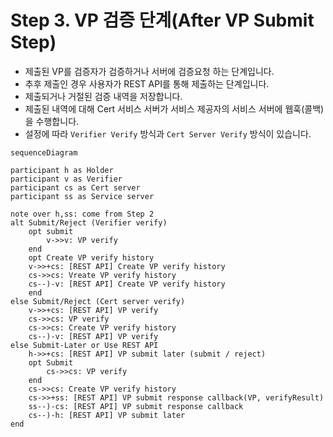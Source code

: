 # Step 3. VP 검증 단계(After VP Submit Step)

- 제출된 VP를 검증자가 검증하거나 서버에 검증요청 하는 단계입니다.
- 추후 제출인 경우 사용자가 REST API를 통해 제출하는 단계입니다.
- 제출되거나 거절된 검증 내역을 저장합니다.
- 제출된 내역에 대해 Cert 서비스 서버가 서비스 제공자의 서비스 서버에 웹훅(콜백)을 수행합니다.
- 설정에 따라 `Verifier Verify` 방식과 `Cert Server Verify` 방식이 있습니다.

```mermaid
sequenceDiagram

participant h as Holder
participant v as Verifier
participant cs as Cert server
participant ss as Service server

note over h,ss: come from Step 2
alt Submit/Reject (Verifier verify)
	opt submit
		v->>v: VP verify
	end
	opt Create VP verify history
	v->>+cs: [REST API] Create VP verify history
	cs->>cs: Vreate VP verify history
	cs--)-v: [REST API] Create VP verify history
	end
else Submit/Reject (Cert server verify)
	v->>+cs: [REST API] VP verify
	cs->>cs: VP verify
	cs->>cs: Create VP verify history
	cs--)-v: [REST API] VP verify
else Submit-Later or Use REST API
	h->>+cs: [REST API] VP submit later (submit / reject)
	opt Submit
		cs->>cs: VP verify
	end
	cs->>cs: Create VP verify history
	cs->>+ss: [REST API] VP submit response callback(VP, verifyResult)
	ss--)-cs: [REST API] VP submit response callback
	cs--)-h: [REST API] VP submit later
end
```
